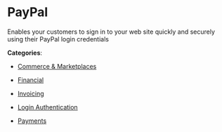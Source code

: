# PayPal


Enables your customers to sign in to your web site quickly and securely using their PayPal login credentials



**Categories**:

- [Commerce & Marketplaces](https://github.com/apis-list/apis-list#commerce-and-marketplaces)

- [Financial](https://github.com/apis-list/apis-list#financial)

- [Invoicing](https://github.com/apis-list/apis-list#invoicing)

- [Login Authentication](https://github.com/apis-list/apis-list#login-authentication)

- [Payments](https://github.com/apis-list/apis-list#payments)



